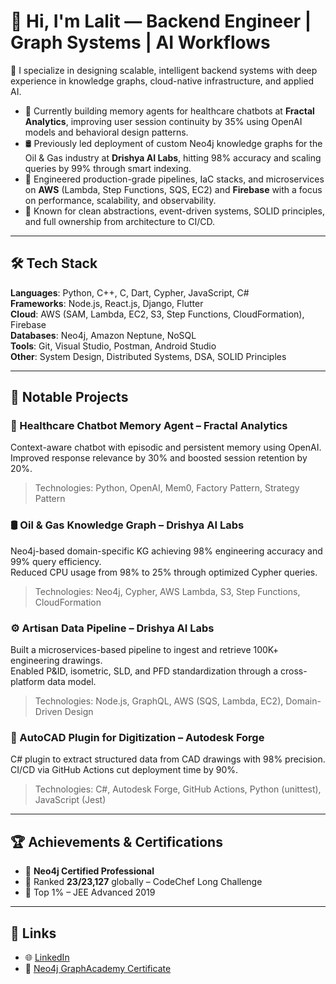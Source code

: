 # 👋 Hi, I'm Lalit — Backend Engineer | Graph Systems | AI Workflows

🚀 I specialize in designing scalable, intelligent backend systems with deep experience in knowledge graphs, cloud-native infrastructure, and applied AI.

- 🧠 Currently building memory agents for healthcare chatbots at **Fractal Analytics**, improving user session continuity by 35% using OpenAI models and behavioral design patterns.
- 🛢️ Previously led deployment of custom Neo4j knowledge graphs for the Oil & Gas industry at **Drishya AI Labs**, hitting 98% accuracy and scaling queries by 99% through smart indexing.
- 🧰 Engineered production-grade pipelines, IaC stacks, and microservices on **AWS** (Lambda, Step Functions, SQS, EC2) and **Firebase** with a focus on performance, scalability, and observability.
- 🧩 Known for clean abstractions, event-driven systems, SOLID principles, and full ownership from architecture to CI/CD.

---

## 🛠️ Tech Stack

**Languages**: Python, C++, C, Dart, Cypher, JavaScript, C#  
**Frameworks**: Node.js, React.js, Django, Flutter  
**Cloud**: AWS (SAM, Lambda, EC2, S3, Step Functions, CloudFormation), Firebase  
**Databases**: Neo4j, Amazon Neptune, NoSQL  
**Tools**: Git, Visual Studio, Postman, Android Studio  
**Other**: System Design, Distributed Systems, DSA, SOLID Principles

---

## 📂 Notable Projects

### 🧠 Healthcare Chatbot Memory Agent – Fractal Analytics  
Context-aware chatbot with episodic and persistent memory using OpenAI.  
Improved response relevance by 30% and boosted session retention by 20%.  
> Technologies: Python, OpenAI, Mem0, Factory Pattern, Strategy Pattern

### 🛢️ Oil & Gas Knowledge Graph – Drishya AI Labs  
Neo4j-based domain-specific KG achieving 98% engineering accuracy and 99% query efficiency.  
Reduced CPU usage from 98% to 25% through optimized Cypher queries.  
> Technologies: Neo4j, Cypher, AWS Lambda, S3, Step Functions, CloudFormation

### ⚙️ Artisan Data Pipeline – Drishya AI Labs  
Built a microservices-based pipeline to ingest and retrieve 100K+ engineering drawings.  
Enabled P&ID, isometric, SLD, and PFD standardization through a cross-platform data model.  
> Technologies: Node.js, GraphQL, AWS (SQS, Lambda, EC2), Domain-Driven Design

### 📐 AutoCAD Plugin for Digitization – Autodesk Forge  
C# plugin to extract structured data from CAD drawings with 98% precision.  
CI/CD via GitHub Actions cut deployment time by 90%.  
> Technologies: C#, Autodesk Forge, GitHub Actions, Python (unittest), JavaScript (Jest)

---

## 🏆 Achievements & Certifications

- 🥇 **Neo4j Certified Professional**
- 🧮 Ranked **23/23,127** globally – CodeChef Long Challenge
- 🧠 Top 1% – JEE Advanced 2019

---

## 🔗 Links

- 🌐 [LinkedIn](https://linkedin.com/in/lalit-kumar-pal)
- 🧠 [Neo4j GraphAcademy Certificate](https://graphacademy.neo4j.com/c/163b55e1-06d4-42f4-923c-92477a96e5ab/)
